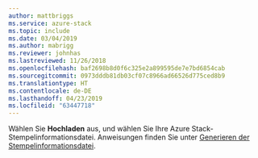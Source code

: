 ```yaml
---
author: mattbriggs
ms.service: azure-stack
ms.topic: include
ms.date: 03/04/2019
ms.author: mabrigg
ms.reviewer: johnhas
ms.lastreviewed: 11/26/2018
ms.openlocfilehash: baf2698b8d0f6c325e2a899595de7e7bd6854cab
ms.sourcegitcommit: 0973dddb81db03cf07c8966ad66526d775ced8b9
ms.translationtype: HT
ms.contentlocale: de-DE
ms.lasthandoff: 04/23/2019
ms.locfileid: "63447718"
---
```

Wählen Sie **Hochladen** aus, und wählen Sie Ihre Azure Stack-Stempelinformationsdatei. Anweisungen finden Sie unter [Generieren der Stempelinformationsdatei](../azure-stack-vaas-parameters.md#generate-the-stamp-information-file).